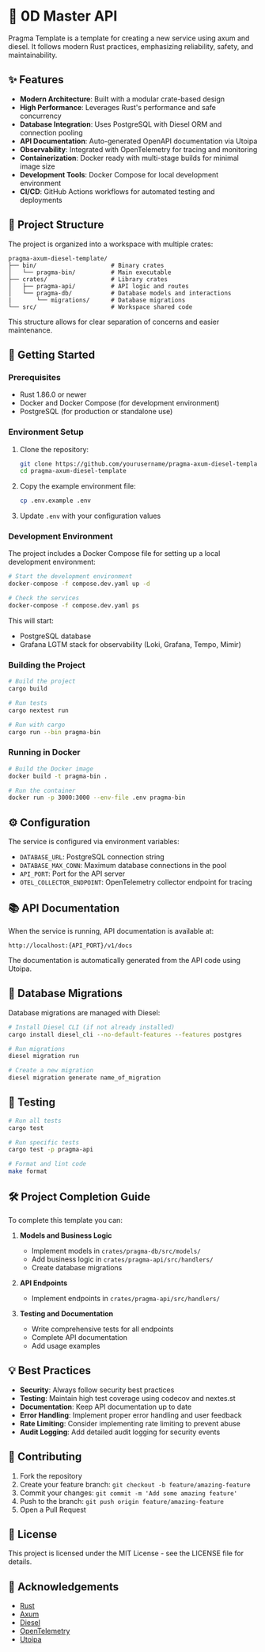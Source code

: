 # 🚀 0D Master API

Pragma Template is a template for creating a new service using axum and diesel. It follows modern Rust practices, emphasizing reliability, safety, and maintainability.

## ✨ Features

- **Modern Architecture**: Built with a modular crate-based design
- **High Performance**: Leverages Rust's performance and safe concurrency
- **Database Integration**: Uses PostgreSQL with Diesel ORM and connection pooling
- **API Documentation**: Auto-generated OpenAPI documentation via Utoipa
- **Observability**: Integrated with OpenTelemetry for tracing and monitoring
- **Containerization**: Docker ready with multi-stage builds for minimal image size
- **Development Tools**: Docker Compose for local development environment
- **CI/CD**: GitHub Actions workflows for automated testing and deployments

## 📂 Project Structure

The project is organized into a workspace with multiple crates:

```
pragma-axum-diesel-template/
├── bin/                     # Binary crates
│   └── pragma-bin/          # Main executable
├── crates/                  # Library crates
│   ├── pragma-api/          # API logic and routes
│   └── pragma-db/           # Database models and interactions
|       └── migrations/      # Database migrations
└── src/                     # Workspace shared code
```

This structure allows for clear separation of concerns and easier maintenance.

## 🏁 Getting Started

### Prerequisites

- Rust 1.86.0 or newer
- Docker and Docker Compose (for development environment)
- PostgreSQL (for production or standalone use)

### Environment Setup

1. Clone the repository:
   ```bash
   git clone https://github.com/yourusername/pragma-axum-diesel-template.git
   cd pragma-axum-diesel-template
   ```

2. Copy the example environment file:
   ```bash
   cp .env.example .env
   ```

3. Update `.env` with your configuration values

### Development Environment

The project includes a Docker Compose file for setting up a local development environment:

```bash
# Start the development environment
docker-compose -f compose.dev.yaml up -d

# Check the services
docker-compose -f compose.dev.yaml ps
```

This will start:
- PostgreSQL database
- Grafana LGTM stack for observability (Loki, Grafana, Tempo, Mimir)

### Building the Project

```bash
# Build the project
cargo build

# Run tests
cargo nextest run

# Run with cargo
cargo run --bin pragma-bin
```

### Running in Docker

```bash
# Build the Docker image
docker build -t pragma-bin .

# Run the container
docker run -p 3000:3000 --env-file .env pragma-bin
```

## ⚙️ Configuration

The service is configured via environment variables:

- `DATABASE_URL`: PostgreSQL connection string
- `DATABASE_MAX_CONN`: Maximum database connections in the pool
- `API_PORT`: Port for the API server
- `OTEL_COLLECTOR_ENDPOINT`: OpenTelemetry collector endpoint for tracing

## 📚 API Documentation

When the service is running, API documentation is available at:

```
http://localhost:{API_PORT}/v1/docs
```

The documentation is automatically generated from the API code using Utoipa.

## 🔄 Database Migrations

Database migrations are managed with Diesel:

```bash
# Install Diesel CLI (if not already installed)
cargo install diesel_cli --no-default-features --features postgres

# Run migrations
diesel migration run

# Create a new migration
diesel migration generate name_of_migration
```

## 🧪 Testing

```bash
# Run all tests
cargo test

# Run specific tests
cargo test -p pragma-api

# Format and lint code
make format
```

## 🛠️ Project Completion Guide

To complete this template you can:

1. **Models and Business Logic**
   - Implement models in `crates/pragma-db/src/models/`
   - Add business logic in `crates/pragma-api/src/handlers/`
   - Create database migrations

2. **API Endpoints**
   - Implement endpoints in `crates/pragma-api/src/handlers/`

3. **Testing and Documentation**
   - Write comprehensive tests for all endpoints
   - Complete API documentation
   - Add usage examples

## 💡 Best Practices

- **Security**: Always follow security best practices
- **Testing**: Maintain high test coverage using codecov and nextes.st
- **Documentation**: Keep API documentation up to date
- **Error Handling**: Implement proper error handling and user feedback
- **Rate Limiting**: Consider implementing rate limiting to prevent abuse
- **Audit Logging**: Add detailed audit logging for security events

## 🤝 Contributing

1. Fork the repository
2. Create your feature branch: `git checkout -b feature/amazing-feature`
3. Commit your changes: `git commit -m 'Add some amazing feature'`
4. Push to the branch: `git push origin feature/amazing-feature`
5. Open a Pull Request

## 📝 License

This project is licensed under the MIT License - see the LICENSE file for details.

## 👏 Acknowledgements

- [Rust](https://www.rust-lang.org/)
- [Axum](https://github.com/tokio-rs/axum)
- [Diesel](https://diesel.rs/)
- [OpenTelemetry](https://opentelemetry.io/)
- [Utoipa](https://github.com/juhaku/utoipa)